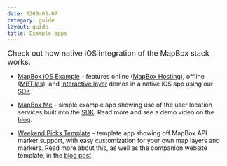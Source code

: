 ```yaml
---
date: 0200-03-07
category: guide
layout: guide
title: Example apps
---
```

<big markdown='1'><p>Check out how native iOS integration of the MapBox stack works.</p></big>

 * [MapBox iOS Example](https://github.com/mapbox/mapbox-ios-example) - features online ([MapBox Hosting]({{site.baseurl}}/plans)), offline ([MBTiles](http://mbtiles.org)), and [interactive layer](http://mapbox.com/demo/visiblemap/) demos in a native iOS app using our [SDK]({{site.baseurl}}/mobile). 

 * [MapBox Me](https://github.com/mapbox/mapbox-me) - simple example app showing use of the user location services built into the [SDK]({{site.baseurl}}/mobile). Read more and see a demo video on the [blog]({{site.baseurl}}/blog/ios-user-location-services/). 

 * [Weekend Picks Template](https://github.com/mapbox/weekend-picks-template-ios) - template app showing off MapBox API marker support, with easy customization for your own map layers and markers. Read more about this, as well as the companion website template, in the [blog post]({{site.baseurl}}/blog/markers). 
